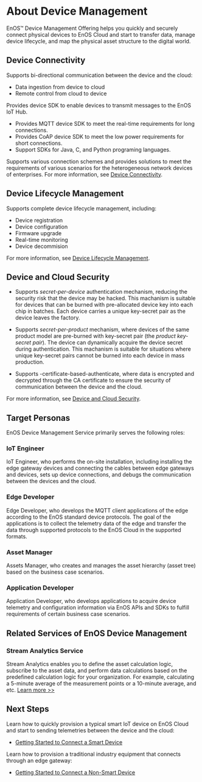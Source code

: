 # About Device Management

EnOS™ Device Management Offering helps you quickly and securely connect physical devices to EnOS Cloud and start to transfer data, manage device lifecycle, and map the physical asset structure to the digital world.

## Device Connectivity

Supports bi-directional communication between the device and the cloud:
- Data ingestion from device to cloud
- Remote control from cloud to device

Provides device SDK to enable devices to transmit messages to the EnOS IoT Hub.

- Provides MQTT device SDK to meet the real-time requirements for long connections.
- Provides CoAP device SDK to meet the low power requirements for short connections.
- Support SDKs for Java, C, and Python programing languages.

Supports various connection schemes and provides solutions to meet the requirements of various scenarios for the heterogeneous network devices of enterprises. For more information, see [Device Connectivity](learn/connection_scenarios).

## Device Lifecycle Management

Supports complete device lifecycle management, including:

- Device registration
- Device configuration
- Firmware upgrade
- Real-time monitoring
- Device decommision

For more information, see [Device Lifecycle Management](learn/device_lifecycle_management).

## Device and Cloud Security

- Supports _secret-per-device_ authentication mechanism, reducing the security risk that the device may be hacked. This machanism is suitable for devices that can be burned with pre-allocated device key into each chip in batches. Each device carries a unique key-secret pair as the device leaves the factory.

- Supports _secret-per-product_ mechanism, where devices of the same product model are pre-burned with key-secret pair (the _product key-secret pair_). The device can dynamically acquire the device secret during authentication. This machanism is suitable for situations where unique key-secret pairs cannot be burned into each device in mass production.

- Supports -certificate-based-authenticate, where data is encrypted and decrypted through the CA certificate to ensure the security of communication between the device and the cloud.

For more information, see [Device and Cloud Security](learn/deviceconnection_authentication).

## Target Personas

EnOS Device Management Service primarily serves the following roles:

### IoT Engineer

IoT Engineer, who performs the on-site installation, including installing the edge gateway devices and connecting the cables between edge gateways and devices, sets up device connections, and debugs the communication between the devices and the cloud.

### Edge Developer

Edge Developer, who develops the MQTT client applications of the edge according to the EnOS standard device protocols. The goal of the applications is to collect the telemetry data of the edge and transfer the data through supported protocols to the EnOS Cloud in the supported formats.

### Asset Manager

Assets Manager, who creates and manages the asset hierarchy (asset tree) based on the business case scenarios.

### Application Developer

Application Developer, who develops applications to acquire device telemetry and configuration information via EnOS APIs and SDKs to fulfill requirements of certain business case scenarios.

## Related Services of EnOS Device Management

### Stream Analytics Service

Stream Analytics enables you to define the asset calculation logic, subscribe to the asset data, and perform data calculations based on the predefined calculation logic for your organization. For example, calculating a 5-minute average of the measurement points or a 10-minute average, and etc. [Learn more >>](https://docs.eniot.io/docs/online-data/en/latest/streaming_overview.html)

## Next Steps

Learn how to quickly provision a typical smart IoT device on EnOS Cloud and start to sending telemetries between the device and the cloud:

- [Getting Started to Connect a Smart Device](quickstart/gettingstarted_device_connection)

Learn how to provision a traditional industry equipment that connects through an edge gateway:

- [Getting Started to Connect a Non-Smart Device](quickstart/gettingstarted_edge_connection)
